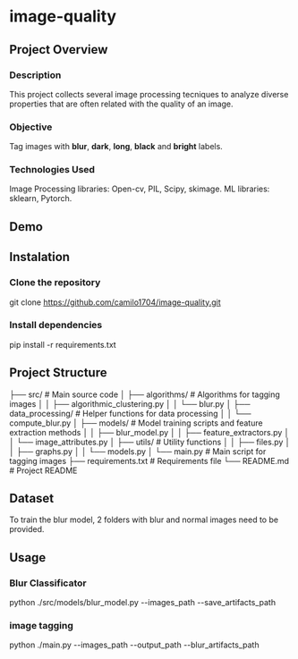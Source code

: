 # image-quality

## Project Overview

### Description
This project collects several image processing tecniques to analyze diverse properties that are often related with the quality of an image.

### Objective
Tag images with **blur**, **dark**, **long**, **black** and **bright** labels.

### Technologies Used
Image Processing libraries: Open-cv, PIL, Scipy, skimage.
ML libraries: sklearn, Pytorch.

## Demo

## Instalation 
### Clone the repository
git clone https://github.com/camilo1704/image-quality.git

### Install dependencies
pip install -r requirements.txt

## Project Structure
├── src/ # Main source code │ ├── algorithms/ # Algorithms for tagging images │ │ ├── algorithmic_clustering.py │ │ └── blur.py │ ├── data_processing/ # Helper functions for data processing │ │ └── compute_blur.py │ ├── models/ # Model training scripts and feature extraction methods │ │ ├── blur_model.py │ │ ├── feature_extractors.py │ │ └── image_attributes.py │ ├── utils/ # Utility functions │ │ ├── files.py │ │ ├── graphs.py │ │ └── models.py │ └── main.py # Main script for tagging images ├── requirements.txt # Requirements file └── README.md # Project README
## Dataset
To train the blur model, 2 folders with blur and normal images need to be provided. 

## Usage
### Blur Classificator
python ./src/models/blur_model.py --images_path --save_artifacts_path

### image tagging
python ./main.py --images_path --output_path --blur_artifacts_path
